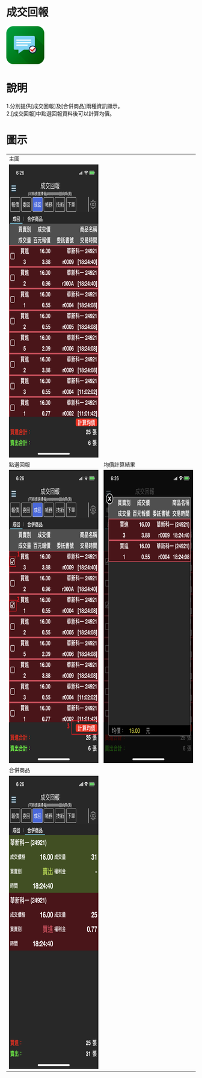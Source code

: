 # 成交回報
<img src="/img/icon/report.png" width="20%" height="20%">

# 說明
1.分別提供[成交回報]及[合併商品]兩種資訊顯示。<br/>
2.[成交回報]中點選回報資料後可以計算均價。<br/>

# 圖示
<table>
    <tr>
        <td>主圖</td> 
        <td></td> 
    </tr>
    <tr>
        <td><img src="/img/report/1.png" width=563 height=780></td> 
        <td></td> 
    </tr>
    <tr>
        <td>點選回報</td> 
        <td>均價計算結果</td>
    </tr>
    <tr>
    	<td><img src="/img/report/2.png" width=563 height=780></td> 
        <td><img src="/img/report/3.png" width=563 height=780></td> 
    </tr>
    <tr>
        <td>合併商品</td> 
        <td></td> 
    </tr>
    <tr>
        <td><img src="/img/report/4.png" width=563 height=780></td> 
        <td></td> 
    </tr>
</table>
